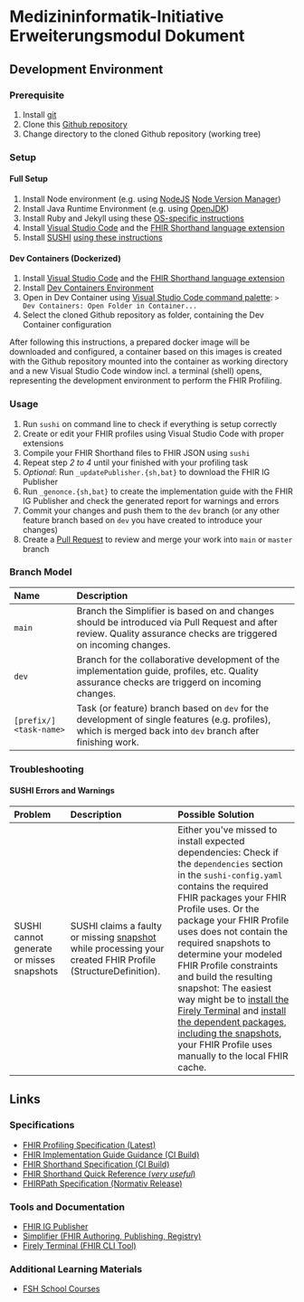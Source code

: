 # Medizininformatik-Initiative Erweiterungsmodul Dokument

## Development Environment

### Prerequisite

1. Install [git](https://git-scm.com/book/en/v2/Getting-Started-Installing-Git)
2. Clone this [Github repository](https://github.com/medizininformatik-initiative/kerndatensatz-dokument)
3. Change directory to the cloned Github repository (working tree)

### Setup

#### Full Setup

1. Install Node environment (e.g. using [NodeJS](https://nodejs.org) [Node Version Manager](https://github.com/nvm-sh/nvm))
2. Install Java Runtime Environment (e.g. using [OpenJDK](https://openjdk.org/))
3. Install Ruby and Jekyll using these [OS-specific instructions](https://jekyllrb.com/docs/installation/#guides)
4. Install [Visual Studio Code](https://code.visualstudio.com) and the [FHIR Shorthand language extension](https://marketplace.visualstudio.com/items?itemName=MITRE-Health.vscode-language-fsh)
5. Install [SUSHI](https://fshschool.org/docs/sushi/) [using these instructions](https://fshschool.org/docs/sushi/installation/)

#### Dev Containers (Dockerized)

1. Install [Visual Studio Code](https://code.visualstudio.com) and the [FHIR Shorthand language extension](https://marketplace.visualstudio.com/items?itemName=MITRE-Health.vscode-language-fsh)
2. Install [Dev Containers Environment](https://code.visualstudio.com/docs/devcontainers/tutorial)
3. Open in Dev Container using [Visual Studio Code command palette](https://code.visualstudio.com/docs/getstarted/userinterface#_command-palette): `> Dev Containers: Open Folder in Container...`
4. Select the cloned Github repository as folder, containing the Dev Container configuration

After following this instructions, a prepared docker image will be downloaded and configured, a container based on this images is created with the Github repository mounted into the container as working directory and a new Visual Studio Code window incl. a terminal (shell) opens, representing the development environment to perform the FHIR Profiling.

### Usage

1. Run `sushi` on command line to check if everything is setup correctly
2. Create or edit your FHIR profiles using Visual Studio Code with proper extensions
3. Compile your FHIR Shorthand files to FHIR JSON using `sushi`
4. Repeat step *2 to 4* until your finished with your profiling task
5. *Optional*: Run `_updatePublisher.{sh,bat}` to download the FHIR IG Publisher
6. Run `_genonce.{sh,bat}` to create the implementation guide with the FHIR IG Publisher and check the generated report for warnings and errors
7. Commit your changes and push them to the `dev` branch (or any other feature branch based on `dev` you have created to introduce your changes)
8. Create a [Pull Request](https://github.com/medizininformatik-initiative/kerndatensatz-dokument/pulls) to review and merge your work into `main` or `master` branch

### Branch Model

| Name | Description |
| :- | :- |
| `main` | Branch the Simplifier is based on and changes should be introduced via Pull Request and after review. Quality assurance checks are triggered on incoming changes. |
| `dev` | Branch for the collaborative development of the implementation guide, profiles, etc. Quality assurance checks are triggerd on incoming changes. |
| `[prefix/]<task-name>` | Task (or feature) branch based on `dev` for the development of single features (e.g. profiles), which is merged back into `dev` branch after finishing work. |

### Troubleshooting

#### SUSHI Errors and Warnings

| Problem | Description | Possible Solution |
| :- | :- | :- |
| SUSHI cannot generate or misses snapshots | SUSHI claims a faulty or missing [snapshot](https://www.hl7.org/fhir/profiling.html#snapshot) while processing your created FHIR Profile (StructureDefinition). | Either you've missed to install expected dependencies: Check if the `dependencies` section in the `sushi-config.yaml` contains the required FHIR packages your FHIR Profile uses. Or the package your FHIR Profile uses does not contain the required snapshots to determine your modeled FHIR Profile constraints and build the resulting snapshot: The easiest way might be to [install the Firely Terminal](https://docs.fire.ly/projects/Firely-Terminal/getting_started/InstallingFirelyTerminal.html) and [install the dependent packages, including the snapshots](https://docs.fire.ly/projects/Firely-Terminal/package_management/Managing-Packages.html#expansions-and-snapshots), your FHIR Profile uses manually to the local FHIR cache. |

## Links

### Specifications

* [FHIR Profiling Specification (Latest)](https://www.hl7.org/fhir/profiling.html)
* [FHIR Implementation Guide Guidance (CI Build)](https://build.fhir.org/ig/FHIR/ig-guidance/)
* [FHIR Shorthand Specification (CI Build)](https://build.fhir.org/ig/HL7/fhir-shorthand/)
* [FHIR Shorthand Quick Reference (*very useful*)](https://build.fhir.org/ig/HL7/fhir-shorthand/FSHQuickReference.pdf)
* [FHIRPath Specification (Normativ Release)](https://www.hl7.org/fhirpath/)

### Tools and Documentation

* [FHIR IG Publisher](https://confluence.hl7.org/display/FHIR/IG+Publisher+Documentation)
* [Simplifier (FHIR Authoring, Publishing, Registry)](https://simplifier.net)
* [Firely Terminal (FHIR CLI Tool)](https://docs.fire.ly/projects/Firely-Terminal/index.html)

### Additional Learning Materials

* [FSH School Courses](https://fshschool.org/courses/)
